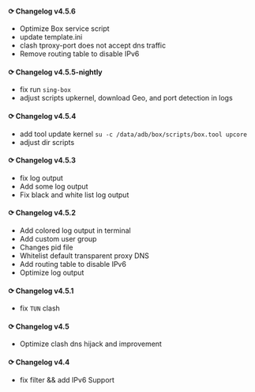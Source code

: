 #### ⟳ Changelog v4.5.6
- Optimize Box service script
- update template.ini
- clash tproxy-port does not accept dns traffic
- Remove routing table to disable IPv6

#### ⟳ Changelog v4.5.5-nightly
- fix run `sing-box`
- adjust scripts upkernel, download Geo, and port detection in logs

#### ⟳ Changelog v4.5.4
- add tool update kernel `su -c /data/adb/box/scripts/box.tool upcore`
- adjust dir scripts

#### ⟳ Changelog v4.5.3
- fix log output
- Add some log output
- Fix black and white list log output

#### ⟳ Changelog v4.5.2
- Add colored log output in terminal
- Add custom user group
- Changes pid file
- Whitelist default transparent proxy DNS
- Add routing table to disable IPv6
- Optimize log output

#### ⟳ Changelog v4.5.1
- fix `TUN` clash

#### ⟳ Changelog v4.5
- Optimize clash dns hijack and improvement

#### ⟳ Changelog v4.4
- fix filter && add IPv6 Support